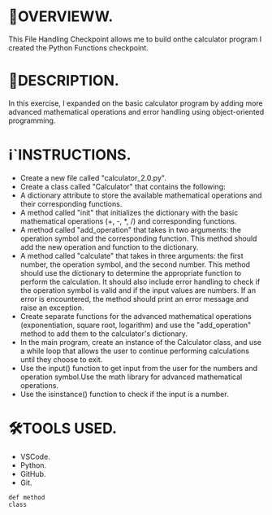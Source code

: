 # 🎯OVERVIEWW.
This File Handling Checkpoint allows me to build onthe calculator program I created the Python Functions checkpoint.

# 📢DESCRIPTION.
In this exercise, I expanded on the basic calculator program by adding more advanced mathematical operations and error handling using object-oriented programming.

# ℹ️`INSTRUCTIONS.
- Create a new file called "calculator_2.0.py".
- Create a class called "Calculator" that contains the following:
- A dictionary attribute to store the available mathematical operations and their corresponding functions.
- A method called "init" that initializes the dictionary with the basic mathematical operations (+, -, *, /) and corresponding functions.
- A method called "add_operation" that takes in two arguments: the operation symbol and the corresponding function. This method should add the new operation and function to the dictionary.
- A method called "calculate" that takes in three arguments: the first number, the operation symbol, and the second number. This method should use the dictionary to determine the appropriate function to perform the calculation. It should also include error handling to check if the operation symbol is valid and if the input values are numbers. If an error is encountered, the method should print an error message and raise an exception.
- Create separate functions for the advanced mathematical operations (exponentiation, square root, logarithm) and use the "add_operation" method to add them to the calculator's dictionary.
- In the main program, create an instance of the Calculator class, and use a while loop that allows the user to continue performing calculations until they choose to exit.
- Use the input() function to get input from the user for the numbers and operation symbol.Use the math library for advanced mathematical operations.
- Use the isinstance() function to check if the input is a number.

# 🛠️TOOLS USED.
- VSCode.
- Python.
- GitHub.
- Git.

```
def method
class
```
